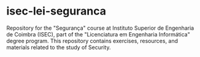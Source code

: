 # isec-lei-seguranca
Repository for the "Segurança" course at Instituto Superior de Engenharia de Coimbra (ISEC), part of the "Licenciatura em Engenharia Informática" degree program. This repository contains exercises, resources, and materials related to the study of Security.
